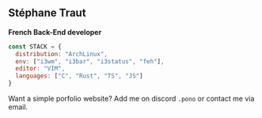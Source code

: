## Stéphane Traut
**French Back-End developer**
```js
const STACK = {
  distribution: "ArchLinux",
  env: ["i3wm", "i3bar", "i3status", "feh"],
  editor: "VIM",
  languages: ["C", "Rust", "TS", "JS"]
}
```
Want a simple porfolio website? Add me on discord ``.pono`` or contact me via email.

